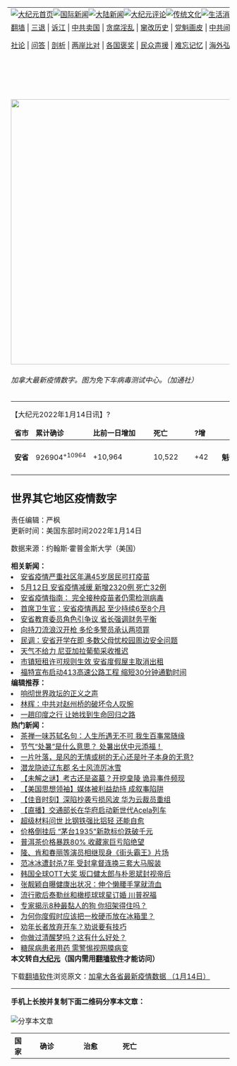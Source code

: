 <a name="1" id="1" target="_blank"></a><span id="1"></span>
<table align=center border="0"><tr><td colspan="2" VALIGN=TOP><a href="https://github.com/1992513/djy/blob/master/gb/nf1351518.md#1"><img src="https://raw.githubusercontent.com/1992513/www/master/t/djy/1.jpg" title="大纪元首页" alt="大纪元首页"></a><a href="https://github.com/1992513/djy/blob/master/gb/n24hr.md#1"><img src="https://raw.githubusercontent.com/1992513/www/master/t/djy/3.jpg" title="国际新闻" alt="国际新闻"></a><a href="https://github.com/1992513/djy/blob/master/gb/nsc413.md#1"><img src="https://raw.githubusercontent.com/1992513/www/master/t/djy/4.jpg" title="大陆新闻" alt="大陆新闻"></a><a href="https://github.com/1992513/djy/blob/master/gb/news392.md#1"><img src="https://raw.githubusercontent.com/1992513/www/master/t/djy/5.jpg" title="大纪元评论" alt="大纪元评论"></a><a href="https://github.com/1992513/djy/blob/master/gb/news2007.md#1"><img src="https://raw.githubusercontent.com/1992513/www/master/t/djy/6.jpg" title="传统文化" alt="传统文化"></a><a href="https://github.com/1992513/djy/blob/master/gb/news2008.md#1"><img src="https://raw.githubusercontent.com/1992513/www/master/t/djy/7.jpg" title="生活消费" alt="生活消费"></a><a href="https://github.com/1992513/djy/blob/master/gb/ncyule.md#1"><img src="https://raw.githubusercontent.com/1992513/www/master/t/djy/8.jpg" title="娱乐休闲" alt="娱乐休闲"></a><a href="https://github.com/1992513/djy/blob/master/gb/nsc1002.md#1"><img src="https://raw.githubusercontent.com/1992513/www/master/t/djy/9.jpg" title="健康" alt="健康"></a><a href="https://github.com/1992513/djy/blob/master/gb/nf6092.md#1"><img src="https://raw.githubusercontent.com/1992513/www/master/t/djy/10a.jpg" title="独家" alt="独家"></a><a href="https://github.com/1992513/djy/blob/master/gb/nf4514.md#1"><img src="https://raw.githubusercontent.com/1992513/www/master/t/djy/12a.jpg" title="头条要闻" alt="头条要闻"></a></td></tr>
<tr><td colspan="2" VALIGN=TOP><a target="_blank" href="https://github.com/1992513/www/blob/master/README.md?zsrh#1">翻墙</a> | <a target="_blank" href="https://github.com/1992513/djy/blob/master/gb/nf5657.md#1">三退</a> | <a target="_blank" href="https://github.com/1992513/djy/blob/master/gb/nf6124.md#1">诉江</a> | <a target="_blank" href="https://github.com/1992513/djy/blob/master/gb/nf1176117.md#1">中共卖国</a> | <a target="_blank" href="https://github.com/1992513/djy/blob/master/gb/nf5773.md#1">贪腐淫乱</a> | <a target="_blank" href="https://github.com/1992513/djy/blob/master/gb/nf1176115.md#1">窜改历史</a> | <a target="_blank" href="https://github.com/1992513/djy/blob/master/gb/nf1176107.md#1">党魁画皮</a> | <a target="_blank" href="https://github.com/1992513/djy/blob/master/gb/nf1320400.md#1">中共间谍</a> | <a target="_blank" href="https://github.com/1992513/djy/blob/master/gb/nf1176114.md#1">破坏传统</a> | <a target="_blank" href="https://github.com/1992513/ntdtv/blob/master/gb/prog447_1.md#1">恶贯满盈</a> | <a target="_blank" href="https://github.com/1992513/djy/blob/master/gb/ncid278.md#1">人权</a> | <a target="_blank" href="https://github.com/1992513/djy/blob/master/gb/nf1176111.md#1">迫害</a> | <a target="_blank" href="https://gitlab.com/szzdlab/mh-qikan/blob/master/README.md#1">期刊</a> | <a target="_blank" href="https://github.com/1992513/djy/blob/master/gb/nf5562.md#1">伪火</a></p><p><a target="_blank" href="https://github.com/1992513/djy/blob/master/gb/9p.md#1">社论</a> | <a target="_blank" href="https://github.com/1992513/djy/blob/master/gb/nf4378.md#1">问答</a> | <a target="_blank" href="https://github.com/1992513/djy/blob/master/gb/nf5792.md#1">剖析</a> | <a target="_blank" href="https://github.com/1992513/djy/blob/master/gb/nf5735.md#1">两岸比对</a> | <a target="_blank" href="https://github.com/1992513/djy/blob/master/gb/nf6119.md#1">各国褒奖</a> | <a target="_blank" href="https://github.com/1992513/djy/blob/master/gb/nf6120.md#1">民众声援</a> | <a target="_blank" href="https://github.com/1992513/djy/blob/master/gb/nf1188594.md#1">难忘记忆</a> | <a target="_blank" href="https://github.com/1992513/djy/blob/master/gb/nf3180.md#1">海外弘传</a> | <a target="_blank" href="https://github.com/1992513/djy/blob/master/gb/nf5410.md#1">万人上访</a> | <a target="_blank" href="https://github.com/1992513/www/blob/master/README.md?zsrh#1">平台首页</a> | <a target="_blank" href="https://github.com/1992513/djy/blob/master/gb/nf4386.md#1">支持</a> | <a target="_blank" href="https://github.com/1992513/djy/blob/master/gb/nf4389.md#1">真相</a> | <a target="_blank" href="https://github.com/1992513/djy/blob/master/gb/nf5790.md#1">圣缘</a> | <a target="_blank" href="https://github.com/1992513/djy/blob/master/gb/nf4786.md#1">神韵</a></td></tr>
<tr><td VALIGN=TOP width="626"><h2 align=center>加拿大各省最新疫情数据 （1月14日）</h2>
<img width="600" src="https://i.epochtimes.com/assets/uploads/2021/11/id13380849-CP17585841-1-600x400.jpg" />
<h6>加拿大最新疫情数字。图为免下车病毒测试中心。（加通社）
</h6>
<hr>
<p>【大纪元2022年1月14日讯】<span style="font-size: 16px;">?</span></p>
<table width="436">
<thead>
<tr>
<td><strong>省市</strong></td>
<td width="99"><strong>累计确诊</strong></td>
<td width="121"><strong>比前一日增加</strong></td>
<td width="77"><strong>死亡</strong></td>
<td colspan="2" width="49"><strong>?</strong><strong>增</strong></td>
</tr>
</thead>
<tbody>
<td><strong>安省</strong></td>
<td width="99">926904<sup>+10964</sup></td>
<td width="121">+10,964</td>
<td width="77">10,522</td>
<td width="46">+42</td>
<td><strong>魁省</strong></td>
<td width="99">783102<sup>+7382</sup></td>
<td width="121">+7,382</td>
<td width="77">12,193</td>
<td width="46">+68</td>
<td><strong>亚省</strong></td>
<td width="99">436,495</td>
<td width="121">+6,163</td>
<td width="77">3,380</td>
<td width="46">+5</td>
<td><strong>卑诗省</strong></td>
<td width="99">293,521</td>
<td width="121">+2,275</td>
<td width="77">2,468</td>
<td width="46">+6</td>
<td><strong>曼省</strong></td>
<td width="99">107,838</td>
<td width="121">+1,211</td>
<td width="77">1,443</td>
<td><strong>萨省</strong></td>
<td width="99">96,125</td>
<td width="121"></td>
<td width="77">961</td>
<td width="46"></td>
<td><strong>新斯科舍省</strong></td>
<td width="99">28,736</td>
<td width="77">117</td>
<td><strong>新布伦瑞克省</strong></td>
<td width="99">21,553</td>
<td width="77">178</td>
<td><strong>纽省</strong></td>
<td width="99">12,092</td>
<td width="121">+475</td>
<td width="77">24</td>
<td width="46">+1</td>
<td><strong>爱德华王子岛</strong></td>
<td width="99">3,636</td>
<td width="121">+230</td>
<td width="77">0</td>
<td><strong>西北地区</strong></td>
<td width="99">3,587</td>
<td width="121">+120</td>
<td width="77">12</td>
<td><strong>育空</strong></td>
<td width="99">2,571</td>
<td width="77">15</td>
<td><strong>努纳武特</strong></td>
<td width="99">1,048</td>
<td width="77">4</td>
<td width="46">0</td>
<td><strong>其它</strong></td>
<td width="99">13</td>
<td width="77"></td>
<td><strong>总数</strong></td>
<td width="99">2,717,221</p>
<p>&nbsp;</td>
<td width="121">+28,590</td>
<td width="77">31,317</td>
<td width="46">+127</td>
</tbody>
</table>
<h2>世界其它地区疫情数字</h2>
<div class="bottombox text-center">
<table class="table table-hover">
<th scope="col">国家</th>
<th scope="col">确诊</th>
<th scope="col">治愈</th>
<th scope="col">死亡</th>
<tbody data-role="body">
<th scope="row">美国</th>
<td>66136324</td>
<td>42984981</td>
<td>871504</td>
<th scope="row">印度</th>
<td>36849474</td>
<td>34938113</td>
<td>485780</td>
<th scope="row">巴西</th>
<td>22927203</td>
<td>21710831</td>
<td>620847</td>
<th scope="row">英国</th>
<td>15066395</td>
<td>11208701</td>
<td>151612</td>
<th scope="row">法国</th>
<td>13569675</td>
<td>8961841</td>
<td>126721</td>
<th scope="row">俄罗斯</th>
<td>10747125</td>
<td>9809300</td>
<td>319911</td>
<th scope="row">土耳其</th>
<td>10339097</td>
<td>9544593</td>
<td>84445</td>
<th scope="row">意大利</th>
<td>8341898</td>
<td>5817138</td>
<td>140548</td>
<th scope="row">西班牙</th>
<td>8093036</td>
<td>5249372</td>
<td>90759</td>
<th scope="row">德国</th>
<td>7885229</td>
<td>6914700</td>
<td>116098</td>
<th scope="row">阿根廷</th>
<td>6932972</td>
<td>5878689</td>
<td>117901</td>
<th scope="row">伊朗</th>
<td>6217320</td>
<td>6060680</td>
<td>132026</td>
<th scope="row">哥伦比亚</th>
<td>5475904</td>
<td>5153452</td>
<td>130731</td>
<th scope="row">波兰</th>
<td>4281482</td>
<td>3765613</td>
<td>101841</td>
<th scope="row">印度尼西亚</th>
<td>4269740</td>
<td>4117700</td>
<td>144163</td>
<th scope="row">墨西哥</th>
<td>4257776</td>
<td>3383566</td>
<td>300912</td>
<th scope="row">乌克兰</th>
<td>3737510</td>
<td>3545111</td>
<td>98068</td>
<th scope="row">南非</th>
<td>3552043</td>
<td>3358065</td>
<td>93117</td>
<th scope="row">荷兰</th>
<td>3500915</td>
<td>2899311</td>
<td>21142</td>
<th scope="row">菲律宾</th>
<td>3129512</td>
<td>2811188</td>
<td>52815</td>
<th scope="row">马来西亚</th>
<td>2802263</td>
<td>2729943</td>
<td>31762</td>
<th scope="row">捷克</th>
<td>2573945</td>
<td>2415999</td>
<td>36799</td>
<th scope="row">秘鲁</th>
<td>2473709</td>
<td>1720665</td>
<td>203255</td>
<th scope="row">比利时</th>
<td>2379053</td>
<td>1939703</td>
<td>28589</td>
<th scope="row">泰国</th>
<td>2308615</td>
<td>2211922</td>
<td>21901</td>
<th scope="row">伊拉克</th>
<td>2108206</td>
<td>2069124</td>
<td>24237</td>
<th scope="row">越南</th>
<td>1991484</td>
<td>1666220</td>
<td>35341</td>
<th scope="row">罗马尼亚</th>
<td>1885771</td>
<td>1773435</td>
<td>59180</td>
<th scope="row">智利</th>
<td>1857764</td>
<td>1746853</td>
<td>39355</td>
<th scope="row">日本</th>
<td>1833640</td>
<td>1720431</td>
<td>18426</td>
<th scope="row">葡萄牙</th>
<td>1814567</td>
<td>1495733</td>
<td>19237</td>
<th scope="row">以色列</th>
<td>1718989</td>
<td>1462522</td>
<td>8298</td>
<th scope="row">瑞士</th>
<td>1659220</td>
<td>1143076</td>
<td>12555</td>
<th scope="row">希腊</th>
<td>1632641</td>
<td>1236763</td>
<td>21809</td>
<th scope="row">孟加拉国</th>
<td>1609042</td>
<td>1552306</td>
<td>28129</td>
<th scope="row">瑞典</th>
<td>1560363</td>
<td>1231256</td>
<td>15470</td>
<th scope="row">澳大利亚</th>
<td>1536550</td>
<td>458425</td>
<td>2578</td>
<th scope="row">塞尔维亚</th>
<td>1412588</td>
<td>1278715</td>
<td>13026</td>
<th scope="row">奥地利</th>
<td>1411421</td>
<td>1279726</td>
<td>13905</td>
<th scope="row">匈牙利</th>
<td>1327014</td>
<td>1158509</td>
<td>40237</td>
<th scope="row">巴基斯坦</th>
<td>1315834</td>
<td>1260407</td>
<td>28999</td>
<th scope="row">约旦</th>
<td>1095087</td>
<td>1057047</td>
<td>12959</td>
<th scope="row">爱尔兰</th>
<td>1078181</td>
<td>630372</td>
<td>6035</td>
<th scope="row">丹麦</th>
<td>1046033</td>
<td>783918</td>
<td>3468</td>
<th scope="row">摩洛哥</th>
<td>1034399</td>
<td>967095</td>
<td>14954</td>
<th scope="row">哈萨克斯坦</th>
<td>1024004</td>
<td>967867</td>
<td>13062</td>
<th scope="row">古巴</th>
<td>992125</td>
<td>969697</td>
<td>8332</td>
<th scope="row">格鲁吉亚</th>
<td>984802</td>
<td>924072</td>
<td>14395</td>
<th scope="row">斯洛伐克</th>
<td>874399</td>
<td>824605</td>
<td>17188</td>
<th scope="row">尼泊尔</th>
<td>845501</td>
<td>815653</td>
<td>11613</td>
<th scope="row">保加利亚</th>
<td>813840</td>
<td>634872</td>
<td>32002</td>
<th scope="row">黎巴嫩</th>
<td>808612</td>
<td>682977</td>
<td>9353</td>
<th scope="row">克罗地亚</th>
<td>802745</td>
<td>733918</td>
<td>13038</td>
<th scope="row">阿拉伯联合酋长国</th>
<td>799065</td>
<td>758031</td>
<td>2185</td>
<th scope="row">突尼斯</th>
<td>771177</td>
<td>703119</td>
<td>25755</td>
<th scope="row">玻利维亚</th>
<td>725459</td>
<td>574847</td>
<td>20149</td>
<th scope="row">白俄罗斯</th>
<td>713002</td>
<td>705836</td>
<td>5792</td>
<th scope="row">韩国</th>
<td>683566</td>
<td>576918</td>
<td>6259</td>
<th scope="row">危地马拉</th>
<td>648947</td>
<td>611938</td>
<td>16160</td>
<th scope="row">阿塞拜疆</th>
<td>624208</td>
<td>607885</td>
<td>8497</td>
<th scope="row">哥斯达黎加</th>
<td>609882</td>
<td>564198</td>
<td>7406</td>
<th scope="row">沙特阿拉伯</th>
<td>604672</td>
<td>558546</td>
<td>8903</td>
<th scope="row">厄瓜多尔</th>
<td>602942</td>
<td>443880</td>
<td>34206</td>
<th scope="row">斯里兰卡</th>
<td>594996</td>
<td>567871</td>
<td>15190</td>
<th scope="row">立陶宛</th>
<td>559980</td>
<td>511229</td>
<td>7618</td>
<th scope="row">巴拿马</th>
<td>558676</td>
<td>496107</td>
<td>7500</td>
<th scope="row">缅甸</th>
<td>532851</td>
<td>510986</td>
<td>19299</td>
<th scope="row">斯洛文尼亚</th>
<td>519714</td>
<td>458350</td>
<td>5690</td>
<th scope="row">挪威</th>
<td>496312</td>
<td>88952</td>
<td>1381</td>
<th scope="row">巴拉圭</th>
<td>494034</td>
<td>450191</td>
<td>16720</td>
<th scope="row">乌拉圭</th>
<td>490626</td>
<td>415245</td>
<td>6214</td>
<th scope="row">多米尼加</th>
<td>489631</td>
<td>444925</td>
<td>4266</td>
<th scope="row">科威特</th>
<td>456311</td>
<td>417414</td>
<td>2474</td>
<th scope="row">埃塞俄比亚</th>
<td>454556</td>
<td>370466</td>
<td>7117</td>
<th scope="row">委内瑞拉</th>
<td>450892</td>
<td>437891</td>
<td>5373</td>
<th scope="row">巴勒斯坦</th>
<td>444409</td>
<td>435056</td>
<td>4739</td>
<th scope="row">蒙古国</th>
<td>402444</td>
<td>313256</td>
<td>2082</td>
<th scope="row">埃及</th>
<td>397778</td>
<td>331607</td>
<td>22097</td>
<th scope="row">利比亚</th>
<td>396452</td>
<td>383603</td>
<td>5828</td>
<th scope="row">摩尔多瓦</th>
<td>386905</td>
<td>366172</td>
<td>10427</td>
<th scope="row">洪都拉斯</th>
<td>383484</td>
<td>126927</td>
<td>10453</td>
<th scope="row">芬兰</th>
<td>371135</td>
<td>46000</td>
<td>1724</td>
<th scope="row">亚美尼亚</th>
<td>347084</td>
<td>333412</td>
<td>8015</td>
<th scope="row">肯尼亚</th>
<td>316700</td>
<td>280199</td>
<td>5482</td>
<th scope="row">波黑</th>
<td>313185</td>
<td>192218</td>
<td>13741</td>
<th scope="row">阿曼</th>
<td>310338</td>
<td>301458</td>
<td>4119</td>
<th scope="row">巴林</th>
<td>302872</td>
<td>284060</td>
<td>1397</td>
<th scope="row">拉脱维亚</th>
<td>298589</td>
<td>270956</td>
<td>4712</td>
<th scope="row">赞比亚</th>
<td>293695</td>
<td>267682</td>
<td>3844</td>
<th scope="row">卡塔尔</th>
<td>291214</td>
<td>253413</td>
<td>623</td>
<th scope="row">新加坡</th>
<td>290030</td>
<td>282347</td>
<td>840</td>
<th scope="row">爱沙尼亚</th>
<td>262482</td>
<td>233477</td>
<td>1970</td>
<th scope="row">尼日利亚</th>
<td>250009</td>
<td>221203</td>
<td>3092</td>
<th scope="row">北马其顿</th>
<td>241651</td>
<td>218340</td>
<td>8083</td>
<th scope="row">博茨瓦纳</th>
<td>237678</td>
<td>226828</td>
<td>2514</td>
<th scope="row">阿尔巴尼亚</th>
<td>228777</td>
<td>206384</td>
<td>3262</td>
<th scope="row">津巴布韦</th>
<td>225637</td>
<td>204993</td>
<td>5238</td>
<th scope="row">阿尔及利亚</th>
<td>224979</td>
<td>154131</td>
<td>6393</td>
<th scope="row">塞浦路斯</th>
<td>221416</td>
<td>124370</td>
<td>672</td>
<th scope="row">莫桑比克</th>
<td>217821</td>
<td>179680</td>
<td>2117</td>
<th scope="row">乌兹别克斯坦</th>
<td>203297</td>
<td>197942</td>
<td>1511</td>
<th scope="row">黑山</th>
<td>200535</td>
<td>182973</td>
<td>2465</td>
<th scope="row">吉尔吉斯斯坦</th>
<td>188206</td>
<td>180740</td>
<td>2827</td>
<th scope="row">阿富汗</th>
<td>158639</td>
<td>145906</td>
<td>7376</td>
<th scope="row">乌干达</th>
<td>157160</td>
<td>98859</td>
<td>3385</td>
<th scope="row">纳米比亚</th>
<td>153969</td>
<td>141776</td>
<td>3804</td>
<th scope="row">加纳</th>
<td>152729</td>
<td>140504</td>
<td>1336</td>
<th scope="row">卢旺达</th>
<td>124419</td>
<td>45522</td>
<td>1399</td>
<th scope="row">卢森堡</th>
<td>123340</td>
<td>101563</td>
<td>934</td>
<th scope="row">老挝</th>
<td>123293</td>
<td>7660</td>
<td>476</td>
<th scope="row">萨尔瓦多</th>
<td>123025</td>
<td>116526</td>
<td>3832</td>
<th scope="row">柬埔寨</th>
<td>120728</td>
<td>117072</td>
<td>3015</td>
<th scope="row">喀麦隆</th>
<td>109666</td>
<td>106050</td>
<td>1853</td>
<th scope="row">牙买加</th>
<td>108983</td>
<td>66946</td>
<td>2517</td>
<th scope="row">留尼汪岛</th>
<td>102216</td>
<td>75943</td>
<td>435</td>
<th scope="row">马尔代夫</th>
<td>101418</td>
<td>95259</td>
<td>265</td>
<th scope="row">特立尼达和多巴哥</th>
<td>99780</td>
<td>79367</td>
<td>3156</td>
<th scope="row">安哥拉</th>
<td>93302</td>
<td>82592</td>
<td>1852</td>
<th scope="row">刚果（金）</th>
<td>82306</td>
<td>50930</td>
<td>1225</td>
<th scope="row">马拉维</th>
<td>82262</td>
<td>64485</td>
<td>2453</td>
<th scope="row">塞内加尔</th>
<td>81868</td>
<td>75028</td>
<td>1904</td>
<th scope="row">科特迪瓦</th>
<td>78699</td>
<td>72080</td>
<td>748</td>
<th scope="row">瓜德罗普</th>
<td>73959</td>
<td>2250</td>
<td>753</td>
<th scope="row">斯威士兰</th>
<td>67777</td>
<td>65405</td>
<td>1356</td>
<th scope="row">法属圭亚那</th>
<td>67275</td>
<td>11254</td>
<td>348</td>
<th scope="row">马耳他</th>
<td>62906</td>
<td>50432</td>
<td>501</td>
<th scope="row">苏里南</th>
<td>61708</td>
<td>49126</td>
<td>1203</td>
<th scope="row">马提尼克</th>
<td>59583</td>
<td>104</td>
<td>795</td>
<th scope="row">斐济</th>
<td>58491</td>
<td>52210</td>
<td>721</td>
<th scope="row">马达加斯加</th>
<td>54101</td>
<td>48278</td>
<td>1117</td>
<th scope="row">佛得角</th>
<td>53784</td>
<td>49679</td>
<td>369</td>
<th scope="row">毛里塔尼亚</th>
<td>53643</td>
<td>40997</td>
<td>900</td>
<th scope="row">叙利亚</th>
<td>50641</td>
<td>34194</td>
<td>2941</td>
<th scope="row">苏丹</th>
<td>50111</td>
<td>40184</td>
<td>3358</td>
<th scope="row">圭亚那合作共和国</th>
<td>49056</td>
<td>38980</td>
<td>1081</td>
<th scope="row">法属波利尼西亚</th>
<td>47009</td>
<td>33500</td>
<td>636</td>
<th scope="row">加蓬</th>
<td>45152</td>
<td>39532</td>
<td>297</td>
<th scope="row">冰岛</th>
<td>44974</td>
<td>35260</td>
<td>44</td>
<th scope="row">伯利兹</th>
<td>40612</td>
<td>32429</td>
<td>608</td>
<th scope="row">巴布亚新几内亚</th>
<td>36435</td>
<td>35786</td>
<td>596</td>
<th scope="row">布隆迪</th>
<td>36115</td>
<td>773</td>
<td>38</td>
<th scope="row">海峡群岛</th>
<td>35903</td>
<td>31548</td>
<td>122</td>
<th scope="row">多哥</th>
<td>35665</td>
<td>28439</td>
<td>261</td>
<th scope="row">几内亚</th>
<td>35202</td>
<td>30929</td>
<td>406</td>
<th scope="row">巴巴多斯</th>
<td>34425</td>
<td>29456</td>
<td>269</td>
<th scope="row">马约特</th>
<td>33757</td>
<td>2964</td>
<td>186</td>
<th scope="row">库拉索</th>
<td>32892</td>
<td>21287</td>
<td>202</td>
<th scope="row">莱索托</th>
<td>31604</td>
<td>19524</td>
<td>687</td>
<th scope="row">塞舌尔</th>
<td>31098</td>
<td>25416</td>
<td>136</td>
<th scope="row">坦桑尼亚</th>
<td>30564</td>
<td>183</td>
<td>740</td>
<th scope="row">阿鲁巴</th>
<td>30105</td>
<td>27210</td>
<td>184</td>
<th scope="row">巴哈马</th>
<td>29908</td>
<td>22817</td>
<td>719</td>
<th scope="row">安道尔</th>
<td>29888</td>
<td>24030</td>
<td>142</td>
<th scope="row">马里</th>
<td>27980</td>
<td>22718</td>
<td>683</td>
<th scope="row">海地</th>
<td>27082</td>
<td>23891</td>
<td>780</td>
<th scope="row">贝宁</th>
<td>26036</td>
<td>25033</td>
<td>162</td>
<th scope="row">毛里求斯</th>
<td>24607</td>
<td>22584</td>
<td>762</td>
<th scope="row">索马里</th>
<td>24261</td>
<td>13182</td>
<td>1335</td>
<th scope="row">刚果（布）</th>
<td>22969</td>
<td>18993</td>
<td>371</td>
<th scope="row">布基纳法索</th>
<td>19972</td>
<td>18203</td>
<td>339</td>
<th scope="row">东帝汶</th>
<td>19861</td>
<td>19715</td>
<th scope="row">尼加拉瓜</th>
<td>17563</td>
<td>4225</td>
<td>214</td>
<th scope="row">塔吉克斯坦</th>
<td>17095</td>
<td>16966</td>
<td>124</td>
<th scope="row">圣卢西亚</th>
<td>16969</td>
<td>13783</td>
<td>314</td>
<th scope="row">南苏丹</th>
<td>16454</td>
<td>12934</td>
<th scope="row">文莱</th>
<td>15750</td>
<td>15381</td>
<td>98</td>
<th scope="row">赤道几内亚</th>
<td>15319</td>
<td>13539</td>
<td>178</td>
<th scope="row">新西兰</th>
<td>14947</td>
<td>13844</td>
<td>52</td>
<th scope="row">吉布提</th>
<td>14801</td>
<td>13891</td>
<td>189</td>
<th scope="row">马恩岛</th>
<td>14126</td>
<td>13755</td>
<td>70</td>
<th scope="row">新喀里多尼亚</th>
<td>13536</td>
<td>12610</td>
<td>281</td>
<th scope="row">中非共和国</th>
<td>13319</td>
<td>6859</td>
<td>108</td>
<th scope="row">开曼群岛</th>
<td>11666</td>
<td>8093</td>
<td>14</td>
<th scope="row">冈比亚</th>
<td>11122</td>
<td>9844</td>
<td>344</td>
<th scope="row">直布罗陀</th>
<td>10549</td>
<td>8833</td>
<td>100</td>
<th scope="row">圣马力诺</th>
<td>10350</td>
<td>8495</td>
<td>103</td>
<th scope="row">也门</th>
<td>10193</td>
<td>7045</td>
<td>1988</td>
<th scope="row">法罗群岛</th>
<td>9348</td>
<td>7348</td>
<td>15</td>
<th scope="row">格林纳达</th>
<td>9259</td>
<td>6075</td>
<th scope="row">厄立特里亚</th>
<td>8845</td>
<td>8196</td>
<td>85</td>
<th scope="row">百慕大</th>
<td>8541</td>
<td>6549</td>
<td>110</td>
<th scope="row">尼日尔</th>
<td>8347</td>
<td>7304</td>
<td>287</td>
<th scope="row">圣马丁岛</th>
<td>8250</td>
<td>5578</td>
<td>75</td>
<th scope="row">多米尼克</th>
<td>7822</td>
<td>7169</td>
<td>48</td>
<th scope="row">科摩罗</th>
<td>7733</td>
<td>6708</td>
<td>159</td>
<th scope="row">塞拉利昂</th>
<td>4393</td>
<td>125</td>
<th scope="row">利比里亚</th>
<td>7121</td>
<td>5747</td>
<th scope="row">格陵兰岛</th>
<td>7083</td>
<td>2761</td>
<td>2</td>
<th scope="row">列支敦士登</th>
<td>6970</td>
<td>6582</td>
<td>72</td>
<th scope="row">几内亚比绍</th>
<td>6962</td>
<td>6323</td>
<td>150</td>
<th scope="row">圣文森特和格林纳丁斯</th>
<td>6581</td>
<td>5574</td>
<th scope="row">乍得</th>
<td>6556</td>
<td>4874</td>
<td>185</td>
<th scope="row">摩纳哥</th>
<td>6485</td>
<td>5975</td>
<th scope="row">圣多美和普林西比</th>
<td>5458</td>
<td>3947</td>
<td>65</td>
<th scope="row">英属维尔京群岛</th>
<td>5255</td>
<td>2649</td>
<td>42</td>
<th scope="row">安提瓜和巴布达</th>
<td>5246</td>
<td>4158</td>
<td>120</td>
<th scope="row">特克斯和凯科斯群岛</th>
<td>4731</td>
<td>3853</td>
<td>28</td>
<th scope="row">圣基茨和尼维斯</th>
<td>4645</td>
<td>3303</td>
<th scope="row">圣巴泰勒米岛</th>
<td>2927</td>
<td>462</td>
<td>6</td>
<th scope="row">不丹</th>
<td>2886</td>
<td>2654</td>
<td>3</td>
<th scope="row">安圭拉</th>
<td>2040</td>
<td>1857</td>
<th scope="row">钻石公主号邮轮</th>
<td>712</td>
<td>699</td>
<td>13</td>
<th scope="row">瓦利斯和富图纳群岛</th>
<td>454</td>
<td>438</td>
<td>7</td>
<th scope="row">圣皮埃尔</th>
<td>385</td>
<td>208</td>
<td>0</td>
<th scope="row">蒙特塞拉特</th>
<td>129</td>
<td>61</td>
<td>1</td>
<th scope="row">马尔维纳斯群岛</th>
<td>68</td>
<th scope="row">帕劳共和国</th>
<td>56</td>
<th scope="row">梵蒂冈</th>
<td>27</td>
<th scope="row">所罗门群岛</th>
<td>25</td>
<td>20</td>
<th scope="row">瓦努阿图共和国</th>
<th scope="row">马绍尔群岛</th>
<td>4</td>
<th scope="row">萨摩亚独立国</th>
<th scope="row">圣赫勒拿</th>
<th scope="row">汤加王国</th>
<th scope="row">密克罗尼西亚</th>
<div class="bottombox text-center"></div>
<div class="bottombox text-center">责任编辑：严枫</div>
<div class="bottombox text-center">更新时间：美国东部时间2022年1月14日</div>
</div>
<p>数据来源：约翰斯·霍普金斯大学（美国）</p>
<strong>相关新闻：</strong>
<li><a href="https://github.com/1992513/djy/blob/master/gb/21/4/27/n12909094.md#1">安省疫情严重社区年满45岁居民可打疫苗</a></li>
<li><a href="https://github.com/1992513/djy/blob/master/gb/21/5/12/n12943511.md#1">5月12日 安省疫情减缓 新增2320例 死亡32例</a></li>
<li><a href="https://github.com/1992513/djy/blob/master/gb/21/8/11/n13155873.md#1">安省疫情指南： 完全接种疫苗者仍需检测病毒</a></li>
<li><a href="https://github.com/1992513/djy/blob/master/gb/21/8/25/n13187334.md#1">首席卫生官：安省疫情再起 至少持续6至8个月</a></li>
<li><a href="https://github.com/1992513/djy/blob/master/gb/25/8/27/n14582498.md#1">安省教育委员角色引争议 省长强调财务平衡</a></li>
<li><a href="https://github.com/1992513/djy/blob/master/gb/25/8/27/n14582495.md#1">向持刀流浪汉开枪 多伦多警员承认两项罪</a></li>
<li><a href="https://github.com/1992513/djy/blob/master/gb/25/8/27/n14582496.md#1">民调：安省开学在即 多数父母忧校园周边安全问题</a></li>
<li><a href="https://github.com/1992513/djy/blob/master/gb/25/8/27/n14582481.md#1">天气不给力 尼亚加拉葡萄采收推迟</a></li>
<li><a href="https://github.com/1992513/djy/blob/master/gb/25/8/19/n14577103.md#1">市镇短租许可规则生效 安省度假屋主取消出租</a></li>
<li><a href="https://github.com/1992513/djy/blob/master/gb/25/8/27/n14582446.md#1">福特宣布启动413高速公路工程 缩短30分钟通勤时间</a></li>
<strong>编辑推荐：</strong>
<li><a href="https://github.com/1992513/ntdtv/blob/master/gb/2020/01/05/a102745738.md#1" target="_blank">响彻世界政坛的正义之声</a>  </li><li><a href="https://github.com/1992513/djy/blob/master/gb/19/10/30/n11622063.md#1" target="_blank">林辉：中共对赵州桥的破坏令人叹惋</a></li><li><a href="https://github.com/1992513/djy/blob/master/gb/19/11/4/n11633370.md#1" target="_blank">一趟印度之行 让她找到生命回归之路</a></li>
<strong>热门新闻：</strong>
<li><a href="https://github.com/1992513/djy/blob/master/gb/25/7/27/n14561330.md#1">茶禅一味苏轼名句：人生所遇无不可 我生百事常随缘</a></li>
<li><a href="https://github.com/1992513/djy/blob/master/gb/18/8/23/n10659446.md#1">节气“处暑”是什么意思？ 处暑出伏中元添福！</a></li>
<li><a href="https://github.com/1992513/djy/blob/master/gb/25/8/21/n14578146.md#1">一片叶落，是风的无情或树的无心还是叶子本身的无意?</a></li>
<li><a href="https://github.com/1992513/djy/blob/master/gb/15/12/10/n4592934.md#1">潜龙隐迹辽东郡 名士风流厉冰雪</a></li>
<li><a href="https://github.com/1992513/djy/blob/master/gb/25/8/23/n14579766.md#1">【未解之谜】考古还是盗墓？开挖皇陵 诡异事件频现</a></li>
<li><a href="https://github.com/1992513/djy/blob/master/gb/25/8/27/n14582406.md#1">【美国思想领袖】媒体被利益劫持 成叙事陷阱</a></li>
<li><a href="https://github.com/1992513/djy/blob/master/gb/25/8/27/n14582399.md#1">【佳音时刻】深陷抄袭亏损风波 华为云裁员重组</a></li>
<li><a href="https://github.com/1992513/djy/blob/master/gb/25/8/27/n14582299.md#1">【直播】交通部长在华府启动新世代Acela列车</a></li>
<li><a href="https://github.com/1992513/djy/blob/master/gb/25/8/25/n14580872.md#1">超级材料问世 比钢铁强比铝轻 还能自愈</a></li>
<li><a href="https://github.com/1992513/djy/blob/master/gb/25/8/26/n14581404.md#1">价格倒挂后 “茅台1935”新款标价跌破千元</a></li>
<li><a href="https://github.com/1992513/djy/blob/master/gb/25/8/25/n14580947.md#1">普洱茶价格暴跌80% 收藏家巨亏陷绝望</a></li>
<li><a href="https://github.com/1992513/djy/blob/master/gb/25/8/26/n14581392.md#1">隆、肯和春丽等演员相继现身《街头霸王》片场</a></li>
<li><a href="https://github.com/1992513/djy/blob/master/gb/25/8/26/n14581804.md#1">范冰冰遭封杀7年 受封拿督连换三套大马服装</a></li>
<li><a href="https://github.com/1992513/djy/blob/master/gb/25/8/25/n14580528.md#1">韩国全球OTT大奖 坂口健太郎与朴恩斌封视帝后</a></li>
<li><a href="https://github.com/1992513/djy/blob/master/gb/25/8/25/n14580974.md#1">张靓颖自曝健康出状况：伸个懒腰手掌就流血</a></li>
<li><a href="https://github.com/1992513/djy/blob/master/gb/25/8/26/n14581799.md#1">流行歌后泰勒丝和橄榄球球星订婚 川普祝福</a></li>
<li><a href="https://github.com/1992513/djy/blob/master/gb/25/8/26/n14581211.md#1">专家揭示8种最黏人的狗 你招架得住吗？</a></li>
<li><a href="https://github.com/1992513/djy/blob/master/gb/25/8/25/n14580580.md#1">为何你度假时应该把一枚硬币放在冰箱里？</a></li>
<li><a href="https://github.com/1992513/djy/blob/master/gb/25/8/11/n14571447.md#1">劝年长者放弃开车？劝说要有技巧</a></li>
<li><a href="https://github.com/1992513/djy/blob/master/gb/25/8/26/n14581462.md#1">你做过清醒梦吗？这有什么好处？</a></li>
<li><a href="https://github.com/1992513/djy/blob/master/gb/25/8/22/n14579340.md#1">糖尿病患者用药 需警惕视网膜病变</a></li>
<strong>本文转自<a href="https://www.epochtimes.com">大纪元</a>（国内需用<a href="https://github.com/1992513/www/blob/master/README.md#8">翻墙软件</a>才能访问）</strong><p>下载<a href="https://github.com/1992513/www/blob/master/README.md#8">翻墙软件</a>浏览原文：<a href="https://www.epochtimes.com/gb/21/11/17/n13380672.htm">加拿大各省最新疫情数据 （1月14日）</a></p><hr>
<strong>手机上长按并复制下面二维码分享本文章：</strong><br><br><img src="https://quickchart.io/qr?size=256&text=https://github.com/1992513/djy/blob/master/gb/21/11/17/n13380672.md%231" title="分享本文章"></td><td VALIGN=TOP><a href="https://github.com/1992513/djy/blob/master/gb/16/1/21/n4622075.md?dfh#1" target="_blank"><img src="https://raw.githubusercontent.com/1992513/djy/master/gb/300/wei-f1.jpg" title="中共的伪火骗局"  alt="中共的伪火骗局"></a><br><a href="https://github.com/1992513/www/blob/master/README.md?dfh#9" target="_blank"><img src="https://raw.githubusercontent.com/1992513/djy/master/gb/300/yong-h.jpg" title="永恒的见证"  alt="永恒的见证"></a><br><a href="https://github.com/1992513/djy/blob/master/gb/13/9/29/n3974789.md?dfh#1" target="_blank"><img src="https://raw.githubusercontent.com/1992513/djy/master/gb/300/shang-lnz.jpg" title="善良女子被中共投男牢"  alt="善良女子被中共投男牢"></a><br><a href="https://github.com/1992513/djy/blob/master/gb/16/3/16/n4663449.md?dfh#1" target="_blank"><img src="https://raw.githubusercontent.com/1992513/djy/master/gb/300/huo-z3.jpg" title="警卫目击活摘器官"  alt="警卫目击活摘器官"></a><br><a href="https://github.com/1992513/djy/blob/master/gb/16/8/7/n8177641.md?dfh#1" target="_blank"><img src="https://raw.githubusercontent.com/1992513/djy/master/gb/300/huo-z4.jpg" title="证人描述活摘恐怖"  alt="证人描述活摘恐怖"></a><br><a href="https://github.com/1992513/djy/blob/master/gb/10/4/19/n2881569.md?dfh#1" target="_blank"><img src="https://raw.githubusercontent.com/1992513/djy/master/gb/300/huo-z1.jpg" title="揭开活摘器官黑幕"  alt="揭开活摘器官黑幕"></a><br><a href="https://github.com/1992513/djy/blob/master/gb/10/11/7/n3077476.md?dfh#1" target="_blank"><img src="https://raw.githubusercontent.com/1992513/djy/master/gb/300/ma-ks.jpg" title="马克思的成魔之路"  alt="马克思的成魔之路"></a><br><a href="https://github.com/1992513/djy/blob/master/gb/14/6/9/n4173977.md?dfh#1" target="_blank"><img src="https://raw.githubusercontent.com/1992513/djy/master/gb/300/chang-zs.jpg" title="藏字石 蕴天机"  alt="藏字石 蕴天机"></a><br><a href="https://github.com/1992513/djy/blob/master/gb/18/5/10/n10381511.md?dfh#1" target="_blank"><img src="https://raw.githubusercontent.com/1992513/djy/master/gb/300/st1.jpg" title="关注三亿人三退"  alt="关注三亿人三退"></a><br><a href="https://github.com/1992513/djy/blob/master/gb/18/3/21/n10237682.md?dfh#1" target="_blank"><img src="https://raw.githubusercontent.com/1992513/djy/master/gb/300/jie-t.jpg" title="解体中共复兴中华"  alt="解体中共复兴中华"></a><br><a href="https://github.com/1992513/djy/blob/master/gb/9/2/9/n2422991.md?dfh#1" target="_blank"><img src="https://raw.githubusercontent.com/1992513/djy/master/gb/300/gao-zs.jpg" title="中共迫害良心律师"  alt="中共迫害良心律师"></a><br><a href="https://github.com/1992513/djy/blob/master/gb/18/12/9/n10900044.md?dfh#1" target="_blank"><img src="https://raw.githubusercontent.com/1992513/djy/master/gb/300/sj1.jpg" title="三百多万人举报江泽民"  alt="三百多万人举报江泽民"></a><br><a href="https://github.com/1992513/djy/blob/master/gb/18/8/28/n10672014.md?dfh#1" target="_blank"><img src="https://raw.githubusercontent.com/1992513/djy/master/gb/300/sj2.jpg" title="这些官员为何起诉江泽民"  alt="这些官员为何起诉江泽民"></a><br><a href="https://github.com/1992513/djy/blob/master/gb/8/12/18/n2367165.md?dfh#1" target="_blank"><img src="https://raw.githubusercontent.com/1992513/djy/master/gb/300/liangan.jpg" title="海峡两岸的强烈对比"  alt="海峡两岸的强烈对比"></a><br><a href="https://github.com/1992513/djy/blob/master/gb/15/12/10/n4593139.md?dfh#1" target="_blank"><img src="https://raw.githubusercontent.com/1992513/djy/master/gb/300/jia-ndzl.jpg" title="加拿大总理的贺信"  alt="加拿大总理的贺信"></a><br><a href="https://github.com/1992513/djy/blob/master/gb/11/6/17/n3289382.md?dfh#1" target="_blank"><img src="https://raw.githubusercontent.com/1992513/djy/master/gb/300/xiao-wd.jpg" title="探寻真相兼听则明"  alt="探寻真相兼听则明"></a><br><a href="https://github.com/1992513/djy/blob/master/gb/18/10/27/n10812623.md?dfh#1" target="_blank"><img src="https://raw.githubusercontent.com/1992513/djy/master/gb/300/yindu.jpg" title="印度媒体报道东方"  alt="印度媒体报道东方"></a><br><a href="https://github.com/1992513/djy/blob/master/gb/18/6/9/n10469652.md?dfh#1" target="_blank"><img src="https://raw.githubusercontent.com/1992513/djy/master/gb/300/xie-j.jpg" title="不一样的海外校园"  alt="不一样的海外校园"></a><br><a href="https://github.com/1992513/djy/blob/master/gb/7/4/5/n1669415.md?dfh#1" target="_blank"><img src="https://raw.githubusercontent.com/1992513/djy/master/gb/300/li-up.jpg" title="从大师到徒弟的传奇"  alt="从大师到徒弟的传奇"></a><br><a href="https://github.com/1992513/djy/blob/master/gb/17/5/26/n9191512.md?dfh#1" target="_blank"><img src="https://raw.githubusercontent.com/1992513/djy/master/gb/300/zfl2.jpg" title="亿万人与东方一本奇书"  alt="亿万人与东方一本奇书"></a><br><a href="https://github.com/1992513/djy/blob/master/gb/13/11/27/n4020290.md?dfh#1" target="_blank"><img src="https://raw.githubusercontent.com/1992513/djy/master/gb/300/zhen-h.jpg" title="大陆见不到的震撼场面"  alt="大陆见不到的震撼场面"></a><br><a href="https://github.com/1992513/djy/blob/master/gb/15/7/17/n4482910.md?dfh#1" target="_blank"><img src="https://raw.githubusercontent.com/1992513/djy/master/gb/300/dalu-sk.jpg" title="人心向善 大陆当初盛况"  alt="人心向善 大陆当初盛况"></a><br><a href="https://github.com/1992513/djy/blob/master/gb/19/1/5/n10955468.md?dfh#1" target="_blank"><img src="https://raw.githubusercontent.com/1992513/djy/master/gb/300/zfl1.jpg" title="追寻真理 这书讲什么"  alt="追寻真理 这书讲什么"></a><br><a href="https://github.com/1992513/www/blob/master/README.md?dfh#1" target="_blank"><img src="https://raw.githubusercontent.com/1992513/djy/master/gb/300/fq1.jpg" title="下载免费翻墙软件"  alt="下载免费翻墙软件"></a><br></td></tr></table>
